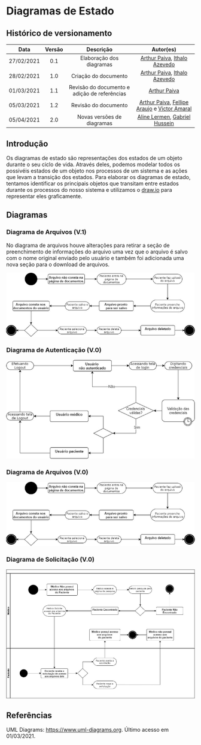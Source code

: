 # Diagramas de Estado

## Histórico de versionamento

|    Data    | Versão |        Descrição         |                                              Autor(es)                                               |
| :--------: | :----: | :----------------------: | :--------------------------------------------------------------------------------------------------: |
| 27/02/2021 |  0.1   | Elaboração dos diagramas | [Arthur Paiva](https://github.com/ArthurPaivaT),  [Ithalo Azevedo](https://github.com/ithaloazevedo) |
| 28/02/2021 |  1.0   |   Criação do documento   | [Arthur Paiva](https://github.com/ArthurPaivaT), [Ithalo Azevedo](https://github.com/ithaloazevedo)  |
| 01/03/2021 |  1.1   | Revisão do documento e adição de referências | [Arthur Paiva](https://github.com/ArthurPaivaT) |
| 05/03/2021 |  1.2   | Revisão do documento | [Arthur Paiva](https://github.com/ArthurPaivaT), [Fellipe Araujo](https://github.com/fellipe-araujo) e [Victor Amaral](https://github.com/VictorAmaralc) |
| 05/04/2021 |  2.0   | Novas versões de diagramas | [Aline Lermen](https://github.com/AlineLermen), [Gabriel Hussein](https://github.com/GabrielHussein) |


## Introdução

Os diagramas de estado são representações dos estados de um objeto durante o seu ciclo de vida. Através deles, podemos modelar todos os possivéis estados de um objeto nos processos de um sistema e as ações que levam a transição dos estados. Para elaborar os diagramas de estado, tentamos identificar os principais objetos que transitam entre estados durante os processos do nosso sistema e utilizamos o [draw.io](https://app.diagrams.net) para representar eles graficamente.

## Diagramas

### Diagrama de  Arquivos (V.1)

No diagrama de arquivos houve alterações para retirar a seção de preenchimento de informações do arquivo uma vez que o arquivo é salvo com o nome original enviado pelo usuário e também foi adicionada uma nova seção para o download de arquivos.

![](../assets/images/04-diagramasUML/diagramaEstado/arquivoMedico.jpg)

### Diagrama de  Autenticação (V.0)
![](../assets/images/04-diagramasUML/diagramaEstado/autenticação.jpg)
### Diagrama de  Arquivos (V.0)
![](../assets/images/04-diagramasUML/diagramaEstado/arquivoMedico.jpg)
### Diagrama de  Solicitação (V.0)
![](../assets/images/04-diagramasUML/diagramaEstado/solicitacaoAcesso.jpg)

## Referências
UML Diagrams: https://www.uml-diagrams.org. Último acesso em 01/03/2021.